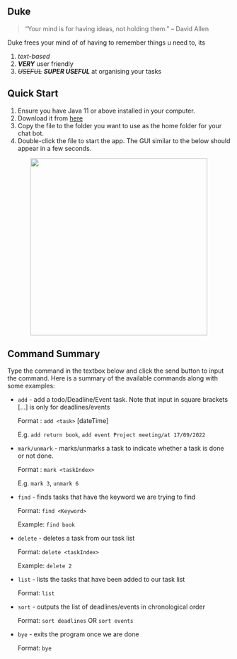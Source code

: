 ## Duke
> “Your mind is for having ideas, not holding them.” – David Allen

Duke frees your mind of  of having to remember things u need to, its
1. *text-based*
2. ***VERY*** user friendly
3. ~~*USEFUL*~~ ***SUPER USEFUL*** at organising your tasks


## Quick Start
1. Ensure you have Java 11 or above installed in your computer.
2. Download it from [here](https://github.com/JordanChua/ip/releases)
3. Copy the file to the folder you want to use as the home folder for your chat bot.
4. Double-click the file to start the app. The GUI similar to the below should appear in a few seconds.

<p align="center">
<img src="https://user-images.githubusercontent.com/88762462/190427386-0ceb27f9-33d7-413e-91b2-05bd48e1e46a.png"  width="400">

## Command Summary
Type the command in the textbox below and click the send button to input the command.
Here is a summary of the available commands along with some examples:
- `add` - add a todo/Deadline/Event task. Note that input in square brackets [...] is only for deadlines/events <br/>

  Format : `add <task>` [dateTime] <br/>

  E.g. `add return book`, `add event Project meeting/at 17/09/2022`
- `mark/unmark` - marks/unmarks a task to indicate whether a task is done or not done. <br/>

  Format : `mark <taskIndex>` <br/>

  E.g. `mark 3`, `unmark 6`

- `find` - finds tasks that have the keyword we are trying to find <br/>

  Format: `find <Keyword>` <br/>

  Example: `find book`

- `delete` - deletes a task from our task list <br/>

  Format: `delete <taskIndex>` <br/>

  Example: `delete 2`

- `list` - lists the tasks that have been added to our task list <br/>

  Format: `list`

- `sort` - outputs the list of deadlines/events in chronological order <br/>

  Format: `sort deadlines` OR `sort events`

- `bye` - exits the program once we are done <br/>

  Format: `bye`